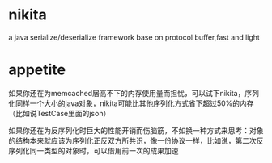 nikita
======

a java serialize/deserialize framework base on protocol buffer,fast and light

appetite
======

如果你还在为memcached居高不下的内存使用量而担忧，可以试下nikita，序列化同样一个大小的java对象，nikita可能比其他序列化方式省下超过50%的内存（比如说TestCase里面的json）

如果你还在为反序列化时巨大的性能开销而伤脑筋，不如换一种方式来思考：对象的结构本来就应该为序列化正反双方所共识，像一份协议一样，比如说，第二次反序列化同一类型的对象时，可以借用前一次的成果加速
